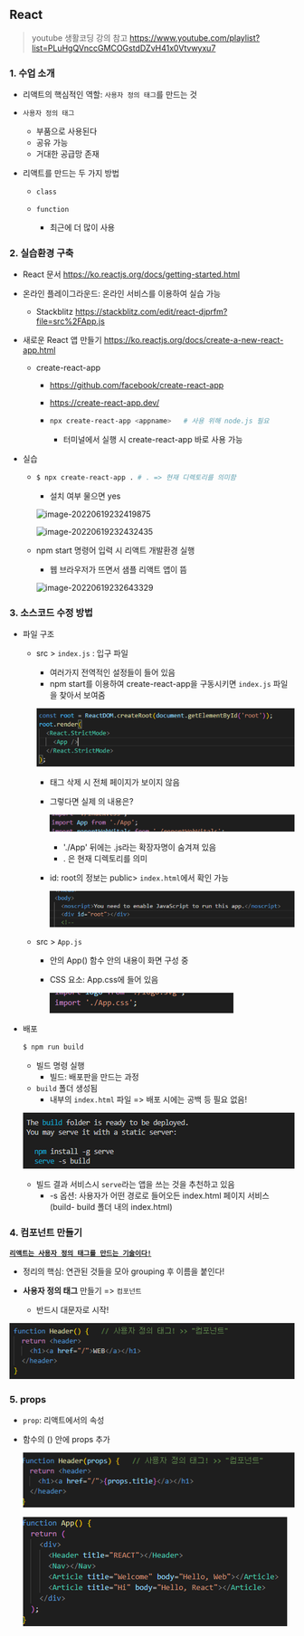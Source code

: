 ## React

> youtube 생활코딩 강의 참고 https://www.youtube.com/playlist?list=PLuHgQVnccGMCOGstdDZvH41x0Vtvwyxu7

### 1. 수업 소개

- 리액트의 핵심적인 역할: `사용자 정의 태그`를 만드는 것
- `사용자 정의 태그`
  - 부품으로 사용된다
  - 공유 가능
  - 거대한 공급망 존재



- 리액트를 만드는 두 가지 방법

  - `class`

  - `function`
    - 최근에 더 많이 사용



### 2. 실습환경 구축

- React 문서 https://ko.reactjs.org/docs/getting-started.html

- 온라인 플레이그라운드: 온라인 서비스를 이용하여 실습 가능
  - Stackblitz https://stackblitz.com/edit/react-djprfm?file=src%2FApp.js

- 새로운 React 앱 만들기 https://ko.reactjs.org/docs/create-a-new-react-app.html

  - create-react-app  

    - https://github.com/facebook/create-react-app

    - https://create-react-app.dev/

    - ```bash
      npx create-react-app <appname>   # 사용 위해 node.js 필요
      ```

      - 터미널에서 실행 시 create-react-app 바로 사용 가능



- 실습

  - ```bash
    $ npx create-react-app . # . => 현재 디렉토리를 의미함
    ```

    - 설치 여부 물으면 yes

    ![image-20220619232419875](C:\Users\drsuneamer\AppData\Roaming\Typora\typora-user-images\image-20220619232419875.png)

    ![image-20220619232432435](C:\Users\drsuneamer\AppData\Roaming\Typora\typora-user-images\image-20220619232432435.png)

  

  - npm start 명령어 입력 시 리액트 개발환경 실행

    - 웹 브라우저가 뜨면서 샘플 리액트 앱이 뜸

    ![image-20220619232643329](C:\Users\drsuneamer\AppData\Roaming\Typora\typora-user-images\image-20220619232643329.png)



### 3. 소스코드 수정 방법

- 파일 구조

  - src > `index.js` : 입구 파일

    - 여러가지 전역적인 설정들이 들어 있음
    - npm start를 이용하여 create-react-app을 구동시키면 `index.js` 파일을 찾아서 보여줌

    ![image-20220620231004620](React.assets/image-20220620231004620.png)

    - <App /> 태그 삭제 시 전체 페이지가 보이지 않음

    - 그렇다면 실제 <App /> 의 내용은?

      ![image-20220620231053009](React.assets/image-20220620231053009.png)

      - './App' 뒤에는 .js라는 확장자명이 숨겨져 있음
      - . 은 현재 디렉토리를 의미

    - id: root의 정보는 public> `index.html`에서 확인 가능

      ![image-20220620231817713](React.assets/image-20220620231817713.png)

  - src > `App.js`

    - 안의 App() 함수 안의 내용이 화면 구성 중

    - CSS 요소: App.css에 들어 있음

      ![image-20220620231528273](React.assets/image-20220620231528273.png)



- 배포

  ```bash
  $ npm run build
  ```

  - 빌드 명령 실행
    - 빌드: 배포판을 만드는 과정
  - `build` 폴더 생성됨
    - 내부의 `index.html` 파일 => 배포 시에는 공백 등 필요 없음!

  ![image-20220620232529128](React.assets/image-20220620232529128.png)

  - 빌드 결과 서비스시 `serve`라는 앱을 쓰는 것을 추천하고 있음
    - -s 옵션: 사용자가 어떤 경로로 들어오든 index.html 페이지 서비스 (build- build 폴더 내의 index.html)



### 4. 컴포넌트 만들기

**<u>`리액트는 사용자 정의 태그를 만드는 기술이다!`</u>**

- 정리의 핵심: 연관된 것들을 모아 grouping 후 이름을 붙인다!

- **사용자 정의 태그** 만들기  =>  `컴포넌트`
  - 반드시 대문자로 시작!

![image-20220620234557701](React.assets/image-20220620234557701.png)



### 5. props

- `prop`: 리액트에서의 속성

- 함수의 () 안에 props 추가

  ![image-20220621115205567](React.assets/image-20220621115205567.png)

  ![image-20220621115215632](React.assets/image-20220621115215632.png)
